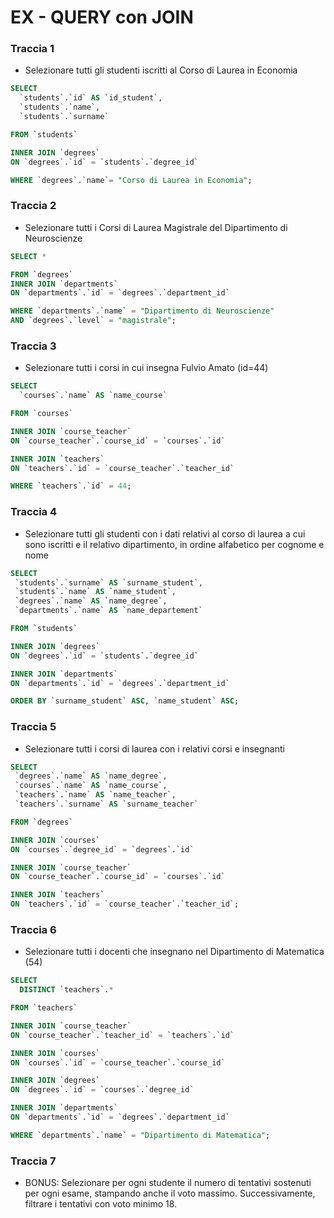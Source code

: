 # EX - QUERY con JOIN

### Traccia 1

- Selezionare tutti gli studenti iscritti al Corso di Laurea in Economia

```sql
SELECT
  `students`.`id` AS `id_student`,
  `students`.`name`,
  `students`.`surname`

FROM `students`

INNER JOIN `degrees`
ON `degrees`.`id` = `students`.`degree_id`

WHERE `degrees`.`name`= "Corso di Laurea in Economia";
```

### Traccia 2

- Selezionare tutti i Corsi di Laurea Magistrale del Dipartimento di
  Neuroscienze

```sql
SELECT *

FROM `degrees`
INNER JOIN `departments`
ON `departments`.`id` = `degrees`.`department_id`

WHERE `departments`.`name` = "Dipartimento di Neuroscienze"
AND `degrees`.`level` = "magistrale";
```

### Traccia 3

- Selezionare tutti i corsi in cui insegna Fulvio Amato (id=44)

```sql
SELECT
  `courses`.`name` AS `name_course`

FROM `courses`

INNER JOIN `course_teacher`
ON `course_teacher`.`course_id` = `courses`.`id`

INNER JOIN `teachers`
ON `teachers`.`id` = `course_teacher`.`teacher_id`

WHERE `teachers`.`id` = 44;
```

### Traccia 4

- Selezionare tutti gli studenti con i dati relativi al corso di laurea a cui sono iscritti e il relativo dipartimento, in ordine alfabetico per cognome e nome

```sql
SELECT
 `students`.`surname` AS `surname_student`,
 `students`.`name` AS `name_student`,
 `degrees`.`name` AS `name_degree`,
 `departments`.`name` AS `name_departement`

FROM `students`

INNER JOIN `degrees`
ON `degrees`.`id` = `students`.`degree_id`

INNER JOIN `departments`
ON `departments`.`id` = `degrees`.`department_id`

ORDER BY `surname_student` ASC, `name_student` ASC;
```

### Traccia 5

- Selezionare tutti i corsi di laurea con i relativi corsi e insegnanti

```sql
SELECT
 `degrees`.`name` AS `name_degree`,
 `courses`.`name` AS `name_course`,
 `teachers`.`name` AS `name_teacher`,
 `teachers`.`surname` AS `surname_teacher`

FROM `degrees`

INNER JOIN `courses`
ON `courses`.`degree_id` = `degrees`.`id`

INNER JOIN `course_teacher`
ON `course_teacher`.`course_id` = `courses`.`id`

INNER JOIN `teachers`
ON `teachers`.`id` = `course_teacher`.`teacher_id`;
```

### Traccia 6

- Selezionare tutti i docenti che insegnano nel Dipartimento di Matematica (54)

```sql
SELECT
  DISTINCT `teachers`.*

FROM `teachers`

INNER JOIN `course_teacher`
ON `course_teacher`.`teacher_id` = `teachers`.`id`

INNER JOIN `courses`
ON `courses`.`id` = `course_teacher`.`course_id`

INNER JOIN `degrees`
ON `degrees`.`id` = `courses`.`degree_id`

INNER JOIN `departments`
ON `departments`.`id` = `degrees`.`department_id`

WHERE `departments`.`name` = "Dipartimento di Matematica";
```

### Traccia 7

- BONUS: Selezionare per ogni studente il numero di tentativi sostenuti per ogni esame, stampando anche il voto massimo. Successivamente, filtrare i tentativi con voto minimo 18.

```sql

```
